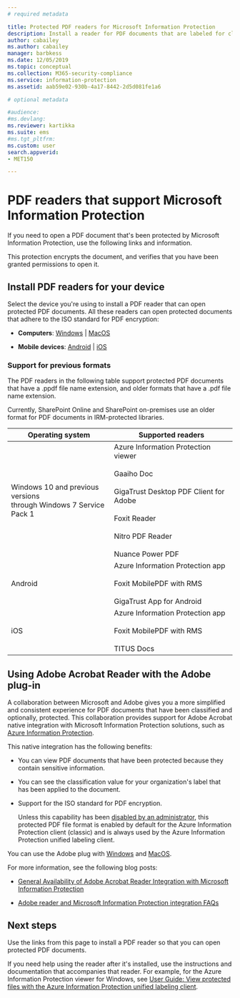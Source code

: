 ```yaml
---
# required metadata

title: Protected PDF readers for Microsoft Information Protection
description: Install a reader for PDF documents that are labeled for classification and protection
author: cabailey
ms.author: cabailey
manager: barbkess
ms.date: 12/05/2019
ms.topic: conceptual
ms.collection: M365-security-compliance
ms.service: information-protection
ms.assetid: aab59e02-930b-4a17-8442-2d5d081fe1a6

# optional metadata

#audience:
#ms.devlang:
ms.reviewer: kartikka
ms.suite: ems
#ms.tgt_pltfrm:
ms.custom: user
search.appverid:
- MET150

---
```


# PDF readers that support Microsoft Information Protection

If you need to open a PDF document that's been protected by Microsoft Information Protection, use the following links and information.

This protection encrypts the document, and verifies that you have been granted permissions to open it.

## Install PDF readers for your device

Select the device you're using to install a PDF reader that can open protected PDF documents. All these readers can open protected documents that adhere to the ISO standard for PDF encryption:

- **Computers**: [Windows](protected-pdf-readers-windows.md) | [MacOS](protected-pdf-readers-mac.md)

- **Mobile devices**: [Android](protected-pdf-readers-android.md) | [iOS](protected-pdf-readers-ios.md)

### Support for previous formats

The PDF readers in the following table support protected PDF documents that have a .ppdf file name extension, and older formats that have a .pdf file name extension. 

Currently, SharePoint Online and SharePoint on-premises use an older format for PDF documents in IRM-protected libraries.


|Operating system|Supported readers|
|----------------|-----------------------------------|
|Windows 10 and previous versions<br />through Windows 7 Service Pack 1|Azure Information Protection viewer<br /><br />Gaaiho Doc<br /><br />GigaTrust Desktop PDF Client for Adobe<br /><br />Foxit Reader<br /><br />Nitro PDF Reader<br /><br /> Nuance Power PDF|
|Android|Azure Information Protection app<br /><br />Foxit MobilePDF with RMS<br /><br />GigaTrust App for Android|
|iOS|Azure Information Protection app<br /><br />Foxit MobilePDF with RMS<br /><br />TITUS Docs|

## Using Adobe Acrobat Reader with the Adobe plug-in

A collaboration between Microsoft and Adobe gives you a more simplified and consistent experience for PDF documents that have been classified and optionally, protected. This collaboration provides support for Adobe Acrobat native integration with Microsoft Information Protection solutions, such as [Azure Information Protection](../what-is-information-protection.md). 

This native integration has the following benefits:

- You can view PDF documents that have been protected because they contain sensitive information.

- You can see the classification value for your organization's label that has been applied to the document.

- Support for the ISO standard for PDF encryption.
    
    Unless this capability has been [disabled by an administrator](client-admin-guide-customizations.md#dont-protect-pdf-files-by-using-the-iso-standard-for-pdf-encryption), this protected PDF file format is enabled by default for the Azure Information Protection client (classic) and is always used by the Azure Information Protection unified labeling client.

You can use the Adobe plug with [Windows](protected-pdf-readers-windows.md) and [MacOS](protected-pdf-readers-mac.md).

For more information, see the following blog posts: 

- [General Availability of Adobe Acrobat Reader Integration with Microsoft Information Protection](https://techcommunity.microsoft.com/t5/Azure-Information-Protection/General-Availability-of-Adobe-Acrobat-Reader-Integration-with/ba-p/298396)

- [Adobe reader and Microsoft Information Protection integration FAQs](https://techcommunity.microsoft.com/t5/Microsoft-Information-Protection/Adobe-reader-and-Microsoft-Information-Protection-integration/ba-p/482219)

## Next steps

Use the links from this page to install a PDF reader so that you can open protected PDF documents.

If you need help using the reader after it's installed, use the instructions and documentation that accompanies that reader. For example, for the Azure Information Protection viewer for Windows, see [User Guide: View protected files with the Azure Information Protection unified labeling client](clientv2-view-use-files.md).
